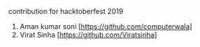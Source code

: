 contribution for hacktoberfest 2019




1. Aman kumar soni [https://github.com/computerwala]
2. Virat Sinha [https://github.com/Viratsinha]
